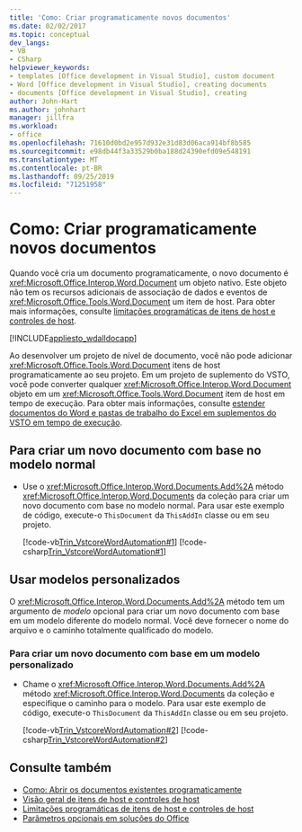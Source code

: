 ```yaml
---
title: 'Como: Criar programaticamente novos documentos'
ms.date: 02/02/2017
ms.topic: conceptual
dev_langs:
- VB
- CSharp
helpviewer_keywords:
- templates [Office development in Visual Studio], custom document
- Word [Office development in Visual Studio], creating documents
- documents [Office development in Visual Studio], creating
author: John-Hart
ms.author: johnhart
manager: jillfra
ms.workload:
- office
ms.openlocfilehash: 71610d0bd2e957d932e31d83d06aca914bf8b585
ms.sourcegitcommit: e98db44f3a33529b0ba188d24390efd09e548191
ms.translationtype: MT
ms.contentlocale: pt-BR
ms.lasthandoff: 09/25/2019
ms.locfileid: "71251958"
---
```

# <a name="how-to-programmatically-create-new-documents"></a>Como: Criar programaticamente novos documentos
  Quando você cria um documento programaticamente, o novo documento é <xref:Microsoft.Office.Interop.Word.Document> um objeto nativo. Este objeto não tem os recursos adicionais de associação de dados e eventos de <xref:Microsoft.Office.Tools.Word.Document> um item de host. Para obter mais informações, consulte [limitações programáticas de itens de host e controles de host](../vsto/programmatic-limitations-of-host-items-and-host-controls.md).

 [!INCLUDE[appliesto_wdalldocapp](../vsto/includes/appliesto-wdalldocapp-md.md)]

 Ao desenvolver um projeto de nível de documento, você não pode adicionar <xref:Microsoft.Office.Tools.Word.Document> itens de host programaticamente ao seu projeto. Em um projeto de suplemento do VSTO, você pode converter qualquer <xref:Microsoft.Office.Interop.Word.Document> objeto em um <xref:Microsoft.Office.Tools.Word.Document> item de host em tempo de execução. Para obter mais informações, consulte [estender documentos do Word e pastas de trabalho do Excel em suplementos do VSTO em tempo de execução](../vsto/extending-word-documents-and-excel-workbooks-in-vsto-add-ins-at-run-time.md).

## <a name="to-create-a-new-document-based-on-the-normal-template"></a>Para criar um novo documento com base no modelo normal

- Use o <xref:Microsoft.Office.Interop.Word.Documents.Add%2A> método <xref:Microsoft.Office.Interop.Word.Documents> da coleção para criar um novo documento com base no modelo normal. Para usar este exemplo de código, execute-o `ThisDocument` da `ThisAddIn` classe ou em seu projeto.

     [!code-vb[Trin_VstcoreWordAutomation#1](../vsto/codesnippet/VisualBasic/Trin_VstcoreWordAutomationVB/ThisDocument.vb#1)]
     [!code-csharp[Trin_VstcoreWordAutomation#1](../vsto/codesnippet/CSharp/Trin_VstcoreWordAutomationCS/ThisDocument.cs#1)]

## <a name="use-custom-templates"></a>Usar modelos personalizados
 O <xref:Microsoft.Office.Interop.Word.Documents.Add%2A> método tem um argumento de *modelo* opcional para criar um novo documento com base em um modelo diferente do modelo normal. Você deve fornecer o nome do arquivo e o caminho totalmente qualificado do modelo.

### <a name="to-create-a-new-document-based-on-a-custom-template"></a>Para criar um novo documento com base em um modelo personalizado

- Chame o <xref:Microsoft.Office.Interop.Word.Documents.Add%2A> método <xref:Microsoft.Office.Interop.Word.Documents> da coleção e especifique o caminho para o modelo. Para usar este exemplo de código, execute-o `ThisDocument` da `ThisAddIn` classe ou em seu projeto.

     [!code-vb[Trin_VstcoreWordAutomation#2](../vsto/codesnippet/VisualBasic/Trin_VstcoreWordAutomationVB/ThisDocument.vb#2)]
     [!code-csharp[Trin_VstcoreWordAutomation#2](../vsto/codesnippet/CSharp/Trin_VstcoreWordAutomationCS/ThisDocument.cs#2)]

## <a name="see-also"></a>Consulte também
- [Como: Abrir os documentos existentes programaticamente](../vsto/how-to-programmatically-open-existing-documents.md)
- [Visão geral de itens de host e controles de host](../vsto/host-items-and-host-controls-overview.md)
- [Limitações programáticas de itens de host e controles de host](../vsto/programmatic-limitations-of-host-items-and-host-controls.md)
- [Parâmetros opcionais em soluções do Office](../vsto/optional-parameters-in-office-solutions.md)
